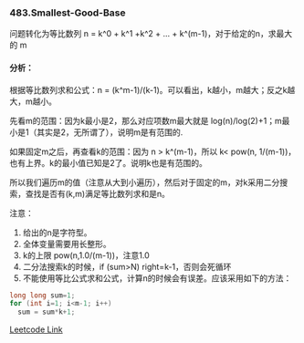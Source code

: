 ### 483.Smallest-Good-Base

问题转化为等比数列 n = k^0 + k^1 +k^2 + … + k^(m-1)，对于给定的n，求最大的 m  

#### 分析：
根据等比数列求和公式：n = (k^m-1)/(k-1)。可以看出，k越小，m越大；反之k越大，m越小。

先看m的范围：因为k最小是2，那么对应项数m最大就是 log(n)/log(2)+1；m最小是1（其实是2，无所谓了），说明m是有范围的. 

如果固定m之后，再查看k的范围：因为 n > k^(m-1)，所以 k< pow(n, 1/(m-1))，也有上界。k的最小值已知是2了。说明k也是有范围的。

所以我们遍历m的值（注意从大到小遍历），然后对于固定的m，对k采用二分搜索，查找是否有(k,m)满足等比数列求和是n。

注意：  
1. 给出的n是字符型。
2. 全体变量需要用长整形。  
3. k的上限 pow(n,1.0/(m-1))，注意1.0
4. 二分法搜索k的时候，if (sum>N) right=k-1，否则会死循环
5. 不能使用等比公式求和公式，计算n的时候会有误差。应该采用如下的方法：
```cpp
long long sum=1;
for (int i=1; i<m-1; i++)
  sum = sum*k+1;
```


[Leetcode Link](https://leetcode.com/problems/smallest-good-base)
